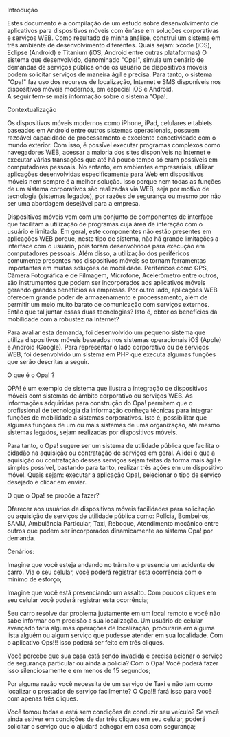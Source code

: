 Introdução

Estes documento é a compilação de um estudo sobre desenvolvimento de aplicativos para dispositivos móveis com ênfase em soluções corporativas e serviços WEB. 
Como resultado de minha análise, construí um sistema em três ambiente de desenvolvimento diferentes. Quais sejam: xcode (iOS), Eclipse (Android) e Titanium (iOS, Android entre outras plataformas)
O sistema que desenvolvido, denominado "Opa!", simula um cenário de demandas de serviços pública onde os usuário de dispositivos móveis podem solicitar serviços de maneira ágil e precisa. Para tanto, o sistema "Opa!" faz uso dos recursos de localização, Internet e SMS disponíveis nos dispositivos móveis modernos, em especial iOS e Android.   
A seguir tem-se mais informação sobre o sistema "Opa!. 
 
Contextualização

Os dispositivos móveis modernos como iPhone, iPad, celulares e tablets baseados em Android entre outros sistemas operacionais, possuem razoável capacidade de processamento  e excelente conectividade com o mundo exterior. Com isso, é possível executar programas complexos como navegadores WEB, acessar a maioria dos sites disponíveis na Internet e executar várias transações que até há pouco tempo só eram possíveis em computadores pessoais.  No entanto, em ambientes empresariais, utilizar aplicações desenvolvidas especificamente para Web em dispositivos móveis nem sempre é a melhor solução.  Isso porque nem todas as funções de um sistema corporativos são realizadas via WEB, seja por motivo de tecnologia (sistemas legados), por razões de segurança ou mesmo por não ser uma abordagem desejável para a empresa. 

Dispositivos móveis vem com um conjunto de componentes de interface que facilitam a utilização de programas cuja área de interação com o usuário é limitada. Em geral, este componentes não estão presentes em aplicações WEB porque, neste tipo de sistema, não há grande limitações a interface com o usuário, pois foram desenvolvidos para execução em computadores pessoais.  Além disso, a utilização dos periféricos comumente presentes nos dispositivos móveis se tornam ferramentas importantes em muitas soluções de mobilidade.  Periféricos como GPS,  Câmera Fotográfica e de Filmagem, Microfone, Acelerômetro entre outros, são instrumentos que podem ser incorporados aos aplicativos móveis gerando grandes benefícios as empresas.   Por outro lado, aplicações WEB oferecem grande poder de armazenamento e processamento, além de permitir um meio muito barato de comunicação com serviços externos. 
Então que tal juntar essas duas tecnologias?  Isto é, obter os benefícios da mobilidade com a robustez na Internet? 

Para avaliar esta demanda, foi desenvolvido um pequeno sistema que utiliza dispositivos móveis baseados nos sistemas operacionais iOS (Apple) e Android (Google).  Para representar o lado corporativo ou de serviços WEB, foi desenvolvido um sistema em PHP que executa algumas funções que serão descritas a seguir.
  

O que é o Opa! ?

OPA! é um exemplo de sistema que ilustra a integração de dispositivos móveis com sistemas de âmbito corporativo ou serviços WEB.  As informações adquiridas para construção do Opa! permitem que o profissional de tecnologia da informação conheça técnicas para integrar funções de mobilidade a sistemas corporativos.   Isto é,  possibilitar que algumas funções de um ou mais sistemas de uma organização, até mesmo sistemas legados, sejam realizadas por dispositivos móveis. 

Para tanto, o Opa! sugere ser um  sistema de utilidade pública que facilita o cidadão na aquisição ou contratação de serviços em geral.  A idei é que a aquisição ou contratação desses serviços sejam feitas da forma mais ágil e simples possível, bastando para tanto, realizar três ações em um dispositivo móvel. Quais sejam:  executar a aplicação Opa!, selecionar o  tipo de serviço desejado e clicar em enviar.
 
O que o Opa! se propõe a fazer?

Oferecer aos usuários de dispositivos móveis facilidades para solicitação ou aquisição de serviços de utilidade pública como: Polícia, Bombeiros, SAMU, Ambulância Particular, Taxi,  Reboque, Atendimento mecânico entre outros que podem ser incorporados dinamicamente ao sistema Opa! por demanda.


Cenários:

Imagine que você esteja andando no trânsito e presencia um acidente de carro. Via o seu celular, você poderá registrar esta ocorrência com o mínimo de esforço;  

Imagine que você está presenciando um assalto.  Com poucos cliques em seu celular você poderá registrar esta ocorrência;

Seu carro resolve dar problema justamente em um local remoto e você não sabe informar com precisão a sua localização.  Um usuário de celular avançado faria algumas operações de localização,  procuraria em alguma lista alguém ou algum serviço que pudesse atender em sua localidade. Com o aplicativo Ops!!! isso poderá ser feito em três cliques.


Você percebe que sua casa está sendo invadida e precisa acionar o serviço de segurança particular ou ainda a polícia? Com o Opa! Você poderá fazer isso silenciosamente e em menos de 15 segundos;  

Por alguma razão você necessita de um serviço de Taxi e não tem como localizar o prestador de serviço facilmente? O Opa!!! fará isso para você com apenas três cliques. 

Você tomou todas e está sem condições de conduzir seu veículo?  Se você ainda estiver em  condições de dar três cliques em seu celular, poderá solicitar o serviço que o ajudará achegar em casa com segurança;
